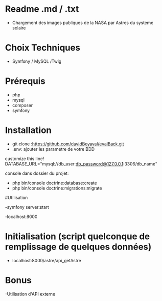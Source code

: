 # Readme .md / .txt

- Chargement des images publiques de la NASA par Astres du systeme solaire

# Choix Techniques

- Symfony / MySQL /Twig

# Prérequis 

- php 
- mysql
- composer
- symfony

# Installation

- git clone :https://github.com/davidBoyaval/evalBack.git
- .env: ajouter les parametre de votre BDD

customize this line!
DATABASE_URL="mysql://db_user:db_password@127.0.0.1:3306/db_name"

console dans dossier du projet:

- php bin/console doctrine:database:create
- php bin/console doctrine:migrations:migrate

#Utilisation 

-symfony server:start

-localhost:8000 

# Initialisation (script quelconque de remplissage de quelques données)

- localhost:8000/astre/api_getAstre

# Bonus
-Utilisation d'API externe

